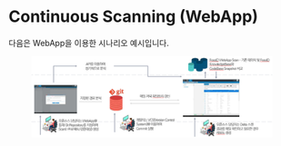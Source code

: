 # Continuous Scanning (WebApp)

다음은 WebApp을 이용한 시나리오 예시입니다.

<figure><img src="../../.gitbook/assets/24.PNG" alt=""><figcaption></figcaption></figure>
